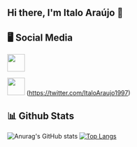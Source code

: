 ## Hi there, I'm Italo Araújo :wave:	


## :desktop_computer: Social Media 	
<img src="https://img.icons8.com/ios-filled/50/000000/linkedin-circled--v1.png" width="40" />

<img src="https://img.icons8.com/ios-filled/50/000000/twitter-circled--v2.png" width="40" /> (https://twitter.com/ItaloAraujo1997)


## :bar_chart:	 Github Stats
![Anurag's GitHub stats](https://github-readme-stats.vercel.app/api?username=ItaloAraujoo&show_icons=true&theme=radical)
[![Top Langs](https://github-readme-stats.vercel.app/api/top-langs/?username=ItaloAraujoo&show_icons=true&theme=radical)](https://github.com/ItaloAraujoo/github-readme-stats)


